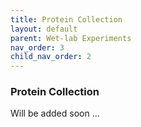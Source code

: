 ```yaml
---
title: Protein Collection
layout: default
parent: Wet-lab Experiments
nav_order: 3
child_nav_order: 2
---
```


### Protein Collection
Will be added soon ...
